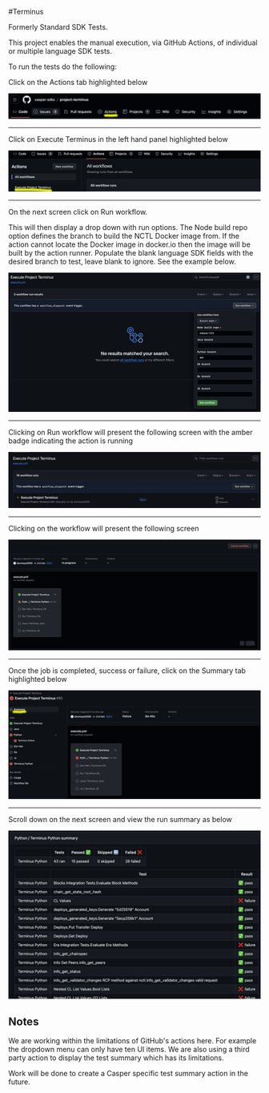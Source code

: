 #Terminus

Formerly Standard SDK Tests.

This project enables the manual execution, via GitHub Actions, of individual or multiple language SDK tests.

To run the tests do the following:

Click on the Actions tab highlighted below

![image-01](img/image-01.png)

------



Click on Execute Terminus in the left hand panel highlighted below

![image-02](img/image-02.png)

------



On the next screen click on Run workflow.

This will then display a drop down with run options. The Node build repo option defines the branch to build the NCTL Docker image from. If the action cannot locate the Docker image in docker.io then the image will be built by the action runner. Populate the blank language SDK fields with the desired branch to test, leave blank to ignore. See the example below.

![image-03](img/image-03.png)

------



Clicking on Run workflow will present the following screen with the amber badge indicating the action is running

![image-04](img/image-04.png)

------



Clicking on the workflow will present the following screen

![image-05](img/image-05.png)

------



Once the job is completed, success or failure, click on the Summary tab highlighted below

![image-06](img/image-06.png)

------



Scroll down on the next screen and view the run summary as below

![image-07](img/image-07.png)



## Notes

We are working within the limitations of GitHub's actions here. For example the dropdown menu can only have ten UI items. We are also using a third party action to display the test summary which has its limitations.

Work will be done to create a Casper specific test summary action in the future.
